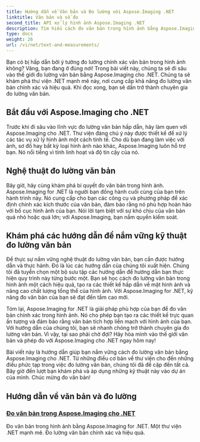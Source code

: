 ```yaml
---
title: Hướng dẫn về Văn bản và Đo lường với Aspose.Imaging .NET
linktitle: Văn bản và số đo
second_title: API xử lý hình ảnh Aspose.Imaging .NET
description: Tìm hiểu cách đo văn bản trong hình ảnh bằng Aspose.Imaging for .NET, một công cụ mạnh mẽ và chính xác. Khám phá các hướng dẫn để nắm vững các kỹ thuật đo lường văn bản.
type: docs
weight: 26
url: /vi/net/text-and-measurements/
---
```


Bạn có bị hấp dẫn bởi ý tưởng đo lường chính xác văn bản trong hình ảnh không? Vâng, bạn đang ở đúng nơi! Trong bài viết này, chúng ta sẽ đi sâu vào thế giới đo lường văn bản bằng Aspose.Imaging cho .NET. Chúng ta sẽ khám phá thư viện .NET mạnh mẽ này, nơi cung cấp khả năng đo lường văn bản chính xác và hiệu quả. Khi đọc xong, bạn sẽ dần trở thành chuyên gia đo lường văn bản.

## Bắt đầu với Aspose.Imaging cho .NET

Trước khi đi sâu vào lĩnh vực đo lường văn bản hấp dẫn, hãy làm quen với Aspose.Imaging cho .NET. Thư viện đáng chú ý này được thiết kế để xử lý các tác vụ xử lý hình ảnh một cách tinh tế. Cho dù bạn đang làm việc với ảnh, sơ đồ hay bất kỳ loại hình ảnh nào khác, Aspose.Imaging luôn hỗ trợ bạn. Nó nổi tiếng vì tính linh hoạt và độ tin cậy của nó.

## Nghệ thuật đo lường văn bản

Bây giờ, hãy cùng khám phá bí quyết đo văn bản trong hình ảnh. Aspose.Imaging for .NET là người bạn đồng hành cuối cùng của bạn trên hành trình này. Nó cung cấp cho bạn các công cụ và phương pháp để xác định chính xác kích thước của văn bản, đảm bảo rằng nó phù hợp hoàn hảo với bố cục hình ảnh của bạn. Nói lời tạm biệt với sự khó chịu của văn bản quá nhỏ hoặc quá lớn; với Aspose.Imaging, bạn nắm quyền kiểm soát.

## Khám phá các hướng dẫn để nắm vững kỹ thuật đo lường văn bản

Để thực sự nắm vững nghệ thuật đo lường văn bản, bạn cần được hướng dẫn và thực hành. Đó là lúc các hướng dẫn của chúng tôi xuất hiện. Chúng tôi đã tuyển chọn một bộ sưu tập các hướng dẫn để hướng dẫn bạn thực hiện quy trình này từng bước một. Bạn sẽ học cách đo lường văn bản trong hình ảnh một cách hiệu quả, tạo ra các thiết kế hấp dẫn về mặt hình ảnh và nâng cao chất lượng tổng thể của hình ảnh. Với Aspose.Imaging for .NET, kỹ năng đo văn bản của bạn sẽ đạt đến tầm cao mới.

Tóm lại, Aspose.Imaging for .NET là giải pháp phù hợp của bạn để đo văn bản chính xác trong hình ảnh. Nó cho phép bạn tạo ra các thiết kế trực quan ấn tượng và đảm bảo rằng văn bản tích hợp liền mạch với hình ảnh của bạn. Với hướng dẫn của chúng tôi, bạn sẽ nhanh chóng trở thành chuyên gia đo lường văn bản. Vì vậy, tại sao phải chờ đợi? Hãy hòa mình vào thế giới văn bản và phép đo với Aspose.Imaging cho .NET ngay hôm nay!

Bài viết này là hướng dẫn giúp bạn nắm vững cách đo lường văn bản bằng Aspose.Imaging cho .NET. Từ những điều cơ bản về thư viện cho đến những điều phức tạp trong việc đo lường văn bản, chúng tôi đã đề cập đến tất cả. Bây giờ đến lượt bạn khám phá và áp dụng những kỹ thuật này vào dự án của mình. Chúc mừng đo văn bản!
## Hướng dẫn về văn bản và đo lường
### [Đo văn bản trong Aspose.Imaging cho .NET](./measure-text/)
Đo văn bản trong hình ảnh bằng Aspose.Imaging for .NET. Một thư viện .NET mạnh mẽ. Đo lường văn bản chính xác và hiệu quả.